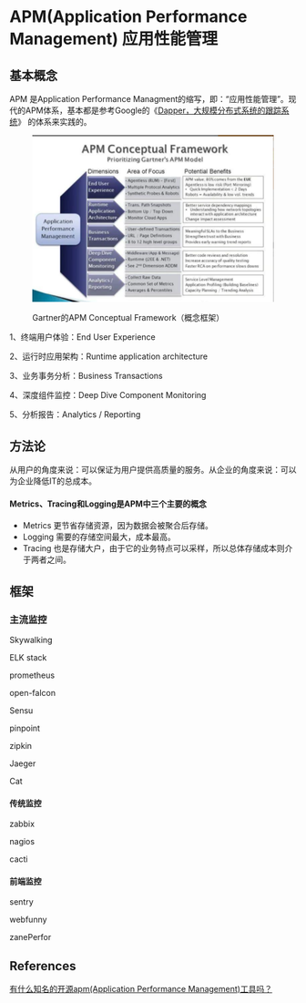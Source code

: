 # APM(Application Performance Management) 应用性能管理

## 基本概念

APM 是Application Performance Managment的缩写，即：“应用性能管理”。现代的APM体系，基本都是参考Google的《[Dapper，大规模分布式系统的跟踪系统](https://www.zhihu.com/search?q=Dapper%EF%BC%8C%E5%A4%A7%E8%A7%84%E6%A8%A1%E5%88%86%E5%B8%83%E5%BC%8F%E7%B3%BB%E7%BB%9F%E7%9A%84%E8%B7%9F%E8%B8%AA%E7%B3%BB%E7%BB%9F\&search\_source=Entity\&hybrid\_search\_source=Entity\&hybrid\_search\_extra=%7B%22sourceType%22%3A%22answer%22%2C%22sourceId%22%3A2303779331%7D)》 的体系来实践的。

<figure><img src="../../../.gitbook/assets/image (1) (1) (1) (1) (1) (1) (1) (1).png" alt=""><figcaption><p>Gartner的APM Conceptual Framework（概念框架）</p></figcaption></figure>

1、终端用户体验：End User Experience

2、运行时应用架构：Runtime application architecture

3、业务事务分析：Business Transactions

4、深度组件监控：Deep Dive Component Monitoring

5、分析报告：Analytics / Reporting

## 方法论

从用户的角度来说：可以保证为用户提供高质量的服务。从企业的角度来说：可以为企业降低IT的总成本。

#### Metrics、Tracing和Logging是APM中三个主要的概念

* Metrics 更节省存储资源，因为数据会被聚合后存储。
* Logging 需要的存储空间最大，成本最高。
* Tracing 也是存储大户，由于它的业务特点可以采样，所以总体存储成本则介于两者之间。

## 框架

### 主流监控

Skywalking

ELK stack

prometheus

open-falcon

Sensu

pinpoint

zipkin

Jaeger

Cat

#### 传统监控

zabbix

nagios

cacti

#### 前端监控

sentry

webfunny

zanePerfor



## References

[有什么知名的开源apm(Application Performance Management)工具吗？](https://www.zhihu.com/question/27994350/answer/2303779331)
